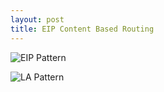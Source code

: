 ```yaml
---
layout: post
title: EIP Content Based Routing
---
```


![EIP Pattern](http://www.plantuml.com/plantuml/proxy?cache=no&src=https://raw.github.com/newportg/newportg.github.io/master/assets/ContentBasedRouting/EIP-ContentBasedRouting.puml)


![LA Pattern](https://raw.github.com/newportg/newportg.github.io/master/assets/LA-ContentBasedRouting.PNG)